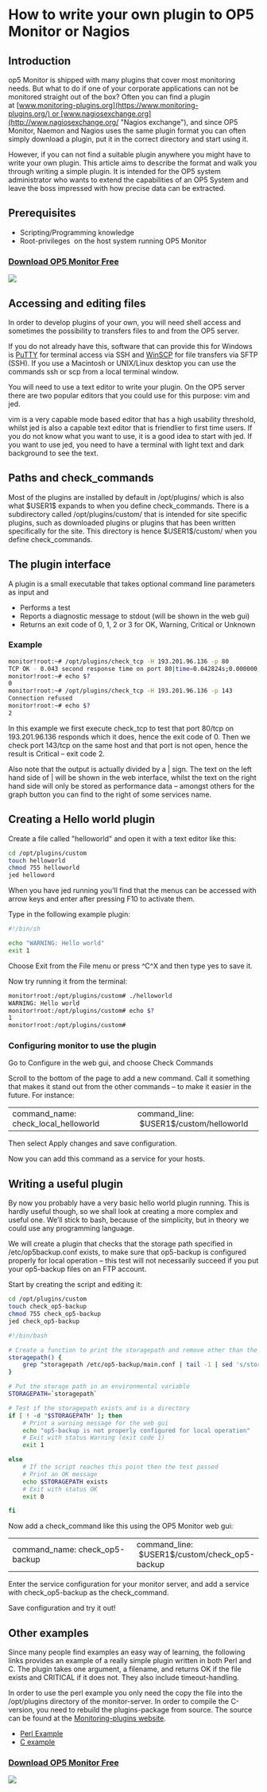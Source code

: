 # How to write your own plugin to OP5 Monitor or Nagios

## Introduction

op5 Monitor is shipped with many plugins that cover most monitoring needs. But what to do if one of your corporate applications can not be monitored straight out of the box? Often you can find a plugin at [www.monitoring-plugins.org](https://www.monitoring-plugins.org/) or [www.nagiosexchange.org](http://www.nagiosexchange.org/ "Nagios exchange"), and since OP5 Monitor, Naemon and Nagios uses the same plugin format you can often simply download a plugin, put it in the correct directory and start using it.

However, if you can not find a suitable plugin anywhere you might have to write your own plugin. This article aims to describe the format and walk you through writing a simple plugin. It is intended for the OP5 system administrator who wants to extend the capabilities of an OP5 System and leave the boss impressed with how precise data can be extracted.

## Prerequisites

- Scripting/Programming knowledge
- Root-privileges  on the host system running OP5 Monitor

### [Download OP5 Monitor Free](https://www.op5.com/download-op5-monitor/)

[![](attachments/688465/16155433.png)](https://www.op5.com/download-op5-monitor/)

## Accessing and editing files

In order to develop plugins of your own, you will need shell access and sometimes the possibility to transfers files to and from the OP5 server.

If you do not already have this, software that can provide this for Windows is [PuTTY](http://www.chiark.greenend.org.uk/~sgtatham/putty/) for terminal access via SSH and [WinSCP](http://winscp.net/) for file transfers via SFTP (SSH). If you use a Macintosh or UNIX/Linux desktop you can use the commands ssh or scp from a local terminal window.

You will need to use a text editor to write your plugin. On the OP5 server there are two popular editors that you could use for this purpose: vim and jed.

vim is a very capable mode based editor that has a high usability threshold, whilst jed is also a capable text editor that is friendlier to first time users. If you do not know what you want to use, it is a good idea to start with jed. If you want to use jed, you need to have a terminal with light text and dark background to see the text.

## Paths and check\_commands

Most of the plugins are installed by default in /opt/plugins/ which is also what \$USER1\$ expands to when you define check\_commands. There is a subdirectory called /opt/plugins/custom/ that is intended for site specific plugins, such as downloaded plugins or plugins that has been written specifically for the site. This directory is hence \$USER1\$/custom/ when you define check\_commands.

## The plugin interface

A plugin is a small executable that takes optional command line parameters as input and

- Performs a test
- Reports a diagnostic message to stdout (will be shown in the web gui)
- Returns an exit code of 0, 1, 2 or 3 for OK, Warning, Critical or Unknown

### Example

``` {.bash data-syntaxhighlighter-params="brush: bash; gutter: false; theme: Confluence" data-theme="Confluence" style="brush: bash; gutter: false; theme: Confluence"}
monitor!root:~# /opt/plugins/check_tcp -H 193.201.96.136 -p 80
TCP OK - 0.043 second response time on port 80|time=0.042824s;0.000000;0.000000;0.000000;10.000000
monitor!root:~# echo $?
0
monitor!root:~# /opt/plugins/check_tcp -H 193.201.96.136 -p 143
Connection refused
monitor!root:~# echo $?
2
```

In this example we first execute check\_tcp to test that port 80/tcp on 193.201.96.136 responds which it does, hence the exit code of 0. Then we check port 143/tcp on the same host and that port is not open, hence the result is Critical – exit code 2.

Also note that the output is actually divided by a | sign. The text on the left hand side of | will be shown in the web interface, whilst the text on the right hand side will only be stored as performance data – amongst others for the graph button you can find to the right of some services name.

## Creating a Hello world plugin

Create a file called "helloworld" and open it with a text editor like this:

``` {.bash data-syntaxhighlighter-params="brush: bash; gutter: false; theme: Confluence" data-theme="Confluence" style="brush: bash; gutter: false; theme: Confluence"}
cd /opt/plugins/custom
touch helloworld
chmod 755 helloworld
jed helloword
```

When you have jed running you’ll find that the menus can be accessed with arrow keys and enter after pressing F10 to activate them.

Type in the following example plugin:

``` {.bash data-syntaxhighlighter-params="brush: bash; gutter: true; theme: Confluence" data-theme="Confluence" style="brush: bash; gutter: true; theme: Confluence"}
#!/bin/sh

echo "WARNING: Hello world"
exit 1
```

Choose Exit from the File menu or press \^C\^X and then type yes to save it.

Now try running it from the terminal:

``` {.bash data-syntaxhighlighter-params="brush: bash; gutter: false; theme: Confluence" data-theme="Confluence" style="brush: bash; gutter: false; theme: Confluence"}
monitor!root:/opt/plugins/custom# ./helloworld
WARNING: Hello world
monitor!root:/opt/plugins/custom# echo $?
1
monitor!root:/opt/plugins/custom#
```

### Configuring monitor to use the plugin

Go to Configure in the web gui, and choose Check Commands

Scroll to the bottom of the page to add a new command. Call it something that makes it stand out from the other commands – to make it easier in the future. For instance:

<table>
<colgroup>
<col width="50%" />
<col width="50%" />
</colgroup>
<tbody>
<tr class="odd">
<td align="left">command_name:
check_local_helloworld</td>
<td align="left">command_line:
 $USER1$/custom/helloworld</td>
</tr>
</tbody>
</table>

Then select Apply changes and save configuration.

Now you can add this command as a service for your hosts.

## Writing a useful plugin

By now you probably have a very basic hello world plugin running. This is hardly useful though, so we shall look at creating a more complex and useful one. We’ll stick to bash, because of the simplicity, but in theory we could use any programming language.

We will create a plugin that checks that the storage path specified in /etc/op5backup.conf exists, to make sure that op5-backup is configured properly for local operation – this test will not necessarily succeed if you put your op5-backup files on an FTP account.

Start by creating the script and editing it:

``` {.bash data-syntaxhighlighter-params="brush: bash; gutter: false; theme: Confluence" data-theme="Confluence" style="brush: bash; gutter: false; theme: Confluence"}
cd /opt/plugins/custom
touch check_op5-backup
chmod 755 check_op5-backup
jed check_op5-backup
```

``` {.bash data-syntaxhighlighter-params="brush: bash; gutter: true; theme: Confluence" data-theme="Confluence" style="brush: bash; gutter: true; theme: Confluence"}
#!/bin/bash

# Create a function to print the storagepath and remove other than the path to the backup directory
storagepath() {
    grep ^storagepath /etc/op5-backup/main.conf | tail -1 | sed 's/storagepath="//g' | sed 's/"//g'
}

# Put the storage path in an environmental variable
STORAGEPATH=`storagepath`

# Test if the storagepath exists and is a directory
if [ ! -d "$STORAGEPATH" ]; then
    # Print a warning message for the web gui
    echo "op5-backup is not properly configured for local operation"
    # Exit with status Warning (exit code 1)
    exit 1

else
    # If the script reaches this point then the test passed
    # Print an OK message
    echo $STORAGEPATH exists
    # Exit with status OK
    exit 0

fi
```

Now add a check\_command like this using the OP5 Monitor web gui:

<table>
<colgroup>
<col width="50%" />
<col width="50%" />
</colgroup>
<tbody>
<tr class="odd">
<td align="left">command_name:
check_op5-backup</td>
<td align="left">command_line:
 $USER1$/custom/check_op5-backup</td>
</tr>
</tbody>
</table>

Enter the service configuration for your monitor server, and add a service with check\_op5-backup as the check\_command.

Save configuration and try it out!

## Other examples

Since many people find examples an easy way of learning, the following links provides an example of a really simple plugin written in both Perl and C. The plugin takes one argument, a filename, and returns OK if the file exists and CRITICAL if it does not. They also include timeout-handling.

In order to use the perl example you only need the copy the file into the /opt/plugins directory of the monitor-server. In order to compile the C-version, you need to rebuild the plugins-package from source. The source can be found at the [Monitoring-plugins website](https://www.monitoring-plugins.org/).

- [Perl Example](#)
- [C example](#)

### [Download OP5 Monitor Free](https://www.op5.com/download-op5-monitor/)

[![](attachments/688465/16155433.png)](https://www.op5.com/download-op5-monitor/)
